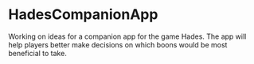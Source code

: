# HadesCompanionApp
Working on ideas for a companion app for the game Hades. The app will help players better make decisions on which boons would be most beneficial to take.
